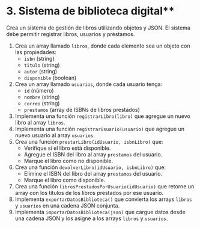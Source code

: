 # 3. Sistema de biblioteca digital**

Crea un sistema de gestión de libros utilizando objetos y JSON. El sistema debe permitir registrar libros, usuarios y préstamos.

1. Crea un array llamado `libros`, donde cada elemento sea un objeto con las propiedades:
   - `isbn` (string)
   - `titulo` (string)
   - `autor` (string)
   - `disponible` (boolean)
2. Crea un array llamado `usuarios`, donde cada usuario tenga:
   - `id` (número)
   - `nombre` (string)
   - `correo` (string)
   - `prestamos` (array de ISBNs de libros prestados)
3. Implementa una función `registrarLibro(libro)` que agregue un nuevo libro al array `libros`.
4. Implementa una función `registrarUsuario(usuario)` que agregue un nuevo usuario al array `usuarios`.
5. Crea una función `prestarLibro(idUsuario, isbnLibro)` que:
   - Verifique si el libro está disponible.
   - Agregue el ISBN del libro al array `prestamos` del usuario.
   - Marque el libro como no disponible.
6. Crea una función `devolverLibro(idUsuario, isbnLibro)` que:
   - Elimine el ISBN del libro del array `prestamos` del usuario.
   - Marque el libro como disponible.
7. Crea una función `librosPrestadosPorUsuario(idUsuario)` que retorne un array con los títulos de los libros prestados por ese usuario.
8. Implementa `exportarDatosBiblioteca()` que convierta los arrays `libros` y `usuarios` en una cadena JSON conjunta.
9. Implementa `importarDatosBiblioteca(json)` que cargue datos desde una cadena JSON y los asigne a los arrays `libros` y `usuarios`.